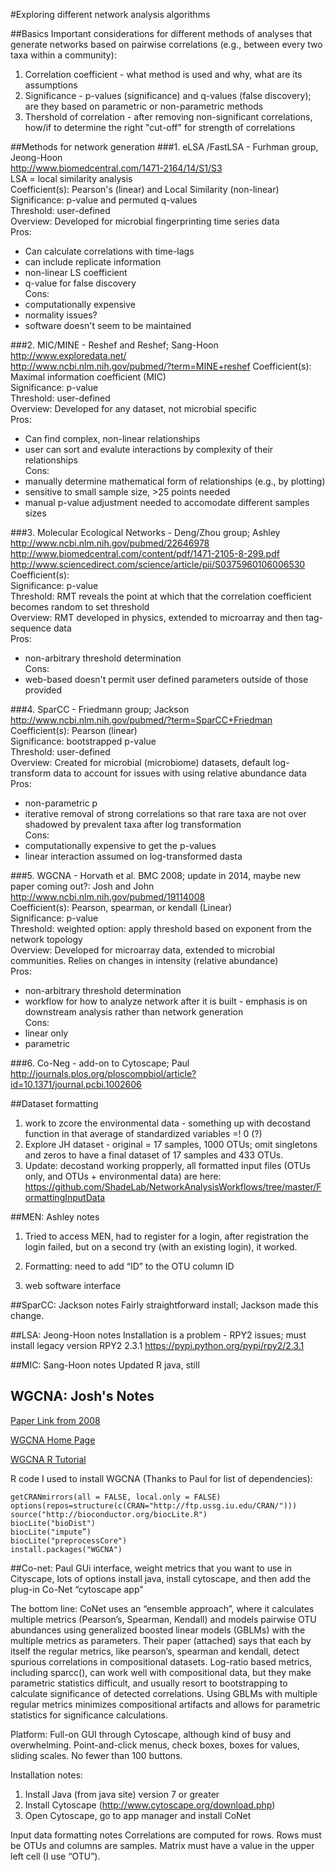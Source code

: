 #Exploring different network analysis algorithms

##Basics
Important considerations for different methods of analyses that generate networks based on pairwise correlations (e.g., between every two taxa within a community):   
1.  Correlation coefficient - what method is used and why, what are its assumptions   
2.  Significance - p-values (significance) and q-values (false discovery); are they based on parametric or non-parametric methods   
3.  Thershold of correlation - after removing non-significant correlations, how/if to determine the right "cut-off" for strength of correlations   

##Methods for network generation
###1.  eLSA /FastLSA - Furhman group, Jeong-Hoon  
http://www.biomedcentral.com/1471-2164/14/S1/S3  
LSA = local similarity analysis   
Coefficient(s):  Pearson's (linear) and Local Similarity (non-linear)   
Significance: p-value and permuted q-values   
Threshold:  user-defined   
Overview:  Developed for microbial fingerprinting time series data   
Pros:  
* Can calculate correlations with time-lags   
* can include replicate information   
* non-linear LS coefficient   
* q-value for false discovery   
Cons:   
* computationally expensive
* normality issues?
* software doesn't seem to be maintained

###2.  MIC/MINE - Reshef and Reshef; Sang-Hoon  
http://www.exploredata.net/  
http://www.ncbi.nlm.nih.gov/pubmed/?term=MINE+reshef
Coefficient(s):  Maximal information coefficient (MIC)   
Significance: p-value   
Threshold:  user-defined   
Overview:  Developed for any dataset, not microbial specific   
Pros:  
* Can find complex, non-linear relationships   
* user can sort and evalute interactions by complexity of their relationships   
Cons:   
* manually determine mathematical form of relationships (e.g., by plotting)   
* sensitive to small sample size, >25 points needed   
* manual p-value adjustment needed to accomodate different samples sizes   

###3.  Molecular Ecological Networks - Deng/Zhou group; Ashley  
http://www.ncbi.nlm.nih.gov/pubmed/22646978  
http://www.biomedcentral.com/content/pdf/1471-2105-8-299.pdf  
http://www.sciencedirect.com/science/article/pii/S0375960106006530  
Coefficient(s):  
Significance: p-value   
Threshold:  RMT reveals the point at which that the correlation coefficient becomes random to set threshold   
Overview:  RMT developed in physics, extended to microarray and then tag-sequence data   
Pros:  
* non-arbitrary threshold determination   
Cons:   
* web-based doesn't permit user defined parameters outside of those provided   

###4.  SparCC - Friedmann group; Jackson    
http://www.ncbi.nlm.nih.gov/pubmed/?term=SparCC+Friedman
Coefficient(s):  Pearson (linear)   
Significance: bootstrapped p-value   
Threshold:  user-defined   
Overview: Created for microbial (microbiome) datasets, default log-transform data to account for issues with using relative abundance data   
Pros:  
* non-parametric p   
* iterative removal of strong correlations so that rare taxa are not over shadowed by prevalent taxa after log transformation   
Cons:   
* computationally expensive to get the p-values   
* linear interaction assumed on log-transformed dasta   

###5.  WGCNA - Horvath et al. BMC 2008; update in 2014, maybe new paper coming out?: Josh and John   
http://www.ncbi.nlm.nih.gov/pubmed/19114008  
Coefficient(s):  Pearson, spearman, or kendall (Linear)   
Significance: p-value   
Threshold:  weighted option: apply threshold based on exponent from the network topology    
Overview:  Developed for microarray data, extended to microbial communities.  Relies on changes in intensity (relative abundance)   
Pros:  
* non-arbitrary threshold determination   
* workflow for how to analyze network after it is built - emphasis is on downstream analysis rather than network generation   
Cons:   
* linear only   
* parametric   

###6.  Co-Neg - add-on to Cytoscape; Paul   
http://journals.plos.org/ploscompbiol/article?id=10.1371/journal.pcbi.1002606  


##Dataset formatting
1.  work to zcore the environmental data - something up with decostand function in that average of standardized variables =! 0 (?)
2.  Explore JH dataset - original = 17 samples, 1000 OTUs; omit singletons and zeros to have a final dataset of 17 samples and 433 OTUs.
3.  Update:  decostand working propperly, all formatted input files (OTUs only, and OTUs + environmental data) are here:    https://github.com/ShadeLab/NetworkAnalysisWorkflows/tree/master/FormattingInputData

##MEN:  Ashley notes
1.  Tried to access MEN, had to register for a login, after registration the login failed, but on a second try (with an existing login), it worked.
2.  Formatting:  need to add “ID” to the OTU column ID


3.  web software interface



##SparCC:  Jackson notes
Fairly straightforward install;
Jackson made this change. 


##LSA:  Jeong-Hoon notes
Installation is a problem - RPY2 issues; must install legacy version RPY2 2.3.1
https://pypi.python.org/pypi/rpy2/2.3.1

##MIC:  Sang-Hoon notes
Updated R java, still

## WGCNA: Josh's Notes

[Paper Link from 2008](http://www.biomedcentral.com/1471-2105/9/559)

[WGCNA Home Page](http://labs.genetics.ucla.edu/horvath/CoexpressionNetwork/)

[WGCNA R Tutorial](http://labs.genetics.ucla.edu/horvath/CoexpressionNetwork/Rpackages/WGCNA/Tutorials/FemaleLiver-01-dataInput.pdf)

R code I used to install WGCNA (Thanks to Paul for list of dependencies):
```
getCRANmirrors(all = FALSE, local.only = FALSE)
options(repos=structure(c(CRAN="http://ftp.ussg.iu.edu/CRAN/")))
source("http://bioconductor.org/biocLite.R")
biocLite("bioDist")
biocLite("impute”)
biocLite("preprocessCore")
install.packages("WGCNA")
```

##Co-net:  Paul
GUi interface, weight metrics that you want to use in Cityscape, lots of options
install java, install cytoscape, and then add the plug-in Co-Net “cytoscape app"

The bottom line:  CoNet uses an “ensemble approach”, where it calculates multiple metrics (Pearson’s, Spearman, Kendall) and models pairwise OTU abundances using generalized boosted linear models (GBLMs) with the multiple metrics as parameters. Their paper (attached) says that each by itself the regular metrics, like pearson’s, spearman and kendall, detect spurious correlations in compositional datasets. Log-ratio based metrics, including sparcc(), can work well with compositional data, but they make parametric statistics difficult, and usually resort to bootstrapping to calculate significance of detected correlations. Using GBLMs with multiple regular metrics minimizes compositional artifacts and allows for parametric statistics for significance calculations.

Platform: Full-on GUI through Cytoscape, although kind of busy and overwhelming. Point-and-click menus, check boxes, boxes for values, sliding scales. No fewer than 100 buttons.

Installation notes:
1. Install Java (from java site) version 7 or greater
2. Install Cytoscape (http://www.cytoscape.org/download.php)
3. Open Cytoscape, go to app manager and install CoNet

Input data formatting notes
Correlations are computed for rows. Rows must be OTUs and columns are samples. Matrix must have a value in the upper left cell (I use “OTU”).

